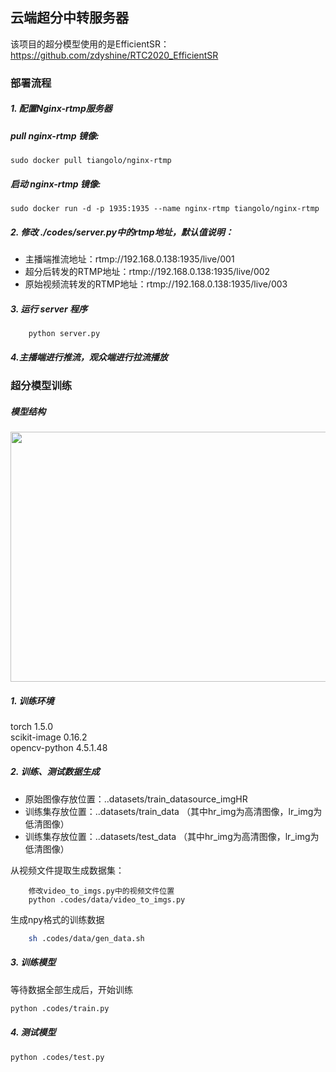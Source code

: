 ## 云端超分中转服务器

该项目的超分模型使用的是EfficientSR：https://github.com/zdyshine/RTC2020_EfficientSR

### 部署流程

##### 1. 配置Nginx-rtmp服务器
##### pull nginx-rtmp 镜像:
`sudo docker pull tiangolo/nginx-rtmp`
##### 启动 nginx-rtmp 镜像:
`sudo docker run -d -p 1935:1935 --name nginx-rtmp tiangolo/nginx-rtmp`

##### 2. 修改 ./codes/server.py中的rtmp地址，默认值说明：

* 主播端推流地址：rtmp://192.168.0.138:1935/live/001
* 超分后转发的RTMP地址：rtmp://192.168.0.138:1935/live/002
* 原始视频流转发的RTMP地址：rtmp://192.168.0.138:1935/live/003

##### 3. 运行 server 程序
```
    python server.py
```

##### 4.主播端进行推流，观众端进行拉流播放


### 超分模型训练

##### 模型结构
<div align="center"> <img src="https://i.loli.net/2021/04/10/YuFKQsLNf9Wm6zw.jpg" width = 700 height = 400 /> </div>


##### 1. 训练环境

 torch 1.5.0  
 scikit-image 0.16.2  
 opencv-python 4.5.1.48  

##### 2. 训练、测试数据生成

 * 原始图像存放位置：..datasets/train_datasource_imgHR  
 * 训练集存放位置：..datasets/train_data （其中hr_img为高清图像，lr_img为低清图像）
 * 训练集存放位置：..datasets/test_data （其中hr_img为高清图像，lr_img为低清图像）

 从视频文件提取生成数据集：

```
    修改video_to_imgs.py中的视频文件位置
    python .codes/data/video_to_imgs.py
```

 生成npy格式的训练数据  
 
```bash
    sh .codes/data/gen_data.sh
```

##### 3. 训练模型
 
等待数据全部生成后，开始训练  

```bash
python .codes/train.py
```

##### 4. 测试模型

```bash
python .codes/test.py
```



